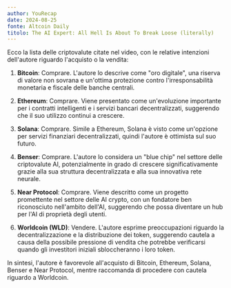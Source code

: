 ```yaml
---
author: YouRecap
date: 2024-08-25
fonte: Altcoin Daily
titolo: The AI Expert: All Hell Is About To Break Loose (literally)
---
```


Ecco la lista delle criptovalute citate nel video, con le relative intenzioni dell'autore riguardo l'acquisto o la vendita:

1. **Bitcoin**: Comprare. L'autore lo descrive come "oro digitale", una riserva di valore non sovrana e un'ottima protezione contro l'irresponsabilità monetaria e fiscale delle banche centrali.

2. **Ethereum**: Comprare. Viene presentato come un'evoluzione importante per i contratti intelligenti e i servizi bancari decentralizzati, suggerendo che il suo utilizzo continui a crescere.

3. **Solana**: Comprare. Simile a Ethereum, Solana è visto come un'opzione per servizi finanziari decentralizzati, quindi l'autore è ottimista sul suo futuro.

4. **Benser**: Comprare. L'autore lo considera un "blue chip" nel settore delle criptovalute AI, potenzialmente in grado di crescere significativamente grazie alla sua struttura decentralizzata e alla sua innovativa rete neurale.

5. **Near Protocol**: Comprare. Viene descritto come un progetto promettente nel settore delle AI crypto, con un fondatore ben riconosciuto nell'ambito dell'AI, suggerendo che possa diventare un hub per l'AI di proprietà degli utenti.

6. **Worldcoin (WLD)**: Vendere. L'autore esprime preoccupazioni riguardo la decentralizzazione e la distribuzione dei token, suggerendo cautela a causa della possibile pressione di vendita che potrebbe verificarsi quando gli investitori iniziali sbloccheranno i loro token.

In sintesi, l'autore è favorevole all'acquisto di Bitcoin, Ethereum, Solana, Benser e Near Protocol, mentre raccomanda di procedere con cautela riguardo a Worldcoin.
